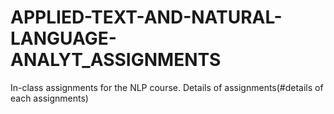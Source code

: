 # APPLIED-TEXT-AND-NATURAL-LANGUAGE-ANALYT_ASSIGNMENTS
In-class assignments for the NLP course.
Details of assignments(#details of each assignments)
